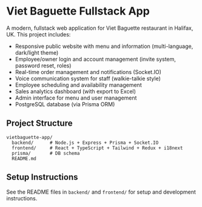 # Viet Baguette Fullstack App

A modern, fullstack web application for Viet Baguette restaurant in Halifax, UK. This project includes:

- Responsive public website with menu and information (multi-language, dark/light theme)
- Employee/owner login and account management (invite system, password reset, roles)
- Real-time order management and notifications (Socket.IO)
- Voice communication system for staff (walkie-talkie style)
- Employee scheduling and availability management
- Sales analytics dashboard (with export to Excel)
- Admin interface for menu and user management
- PostgreSQL database (via Prisma ORM)

## Project Structure

```
vietbaguette-app/
  backend/      # Node.js + Express + Prisma + Socket.IO
  frontend/     # React + TypeScript + Tailwind + Redux + i18next
  prisma/       # DB schema
  README.md
```

## Setup Instructions

See the README files in `backend/` and `frontend/` for setup and development instructions.
